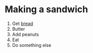 # Making a sandwich

1. Get [bread](making_bread.md)  
2. Butter  
3. Add peanuts  
4. Eat
5. Do something else
